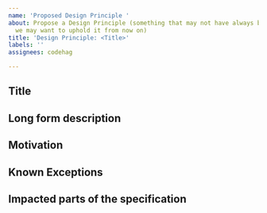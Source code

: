 ```yaml
---
name: 'Proposed Design Principle '
about: Propose a Design Principle (something that may not have always been true, but
  we may want to uphold it from now on)
title: 'Design Principle: <Title>'
labels: ''
assignees: codehag

---
```


## Title
<!-- add a descriptive title -->

## Long form description
<!-- add long form description of the design principle, what it is used for, possibly with examples of what went wrong before we came upon it -->

## Motivation
<!-- Why do we want to implement this design principle? -->

## Known Exceptions
<!-- Where has this principle not been implemented? For example, old array methods skip holes, but new array methods should not. If it is not implemented for historical reasons, state that. If it is not implemented for other reasons, state that as well -->

## Impacted parts of the specification
<!-- Which parts of the specification should respect this design principle? -->
